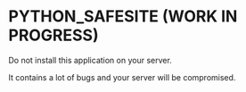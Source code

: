 # PYTHON_SAFESITE (WORK IN PROGRESS)

Do not install this application on your server.

It contains a lot of bugs and your server will be compromised.
